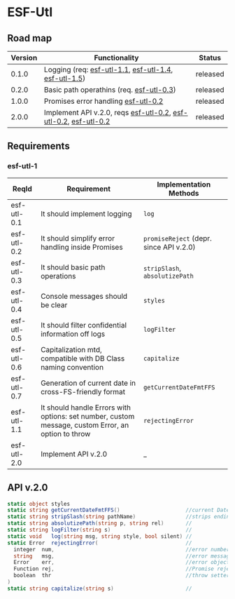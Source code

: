 # ESF-Utl

## Road map

| Version   | Functionality                                                                                                | Status   |
|---        |---                                                                                                           | ---      |
| 0.1.0     | Logging (req: [esf-utl-1.1](esf-utl-0.1), [esf-utl-1.4](esf-utl-0.4), [esf-utl-1.5](esf-utl-0.5))            | released |
| 0.2.0     | Basic path operathins (req. [esf-utl-0.3](esf-utl-0.3))                                                      | released |
| 1.0.0     | Promises error handling [esf-utl-0.2](esf-utl-0.2)                                                           | released |
| 2.0.0     | Implement API v.2.0, reqs [esf-utl-0.2](esf-utl-0.2), [esf-utl-0.2](esf-utl-0.2), [esf-utl-0.2](esf-utl-0.2) | released |

## Requirements

### esf-utl-1
| ReqId				| Requirement										                                 | Implementation Methods 				             |
|--- 				  |--- 														                                 |--- 					 				                       |
| esf-utl-0.1	| It should implement logging						                         | ```log```		 						                   |
| esf-utl-0.2	| It should simplify error handling inside Promises	             | ```promiseReject``` (depr. since API v.2.0) |
| esf-utl-0.3	| It should basic path operations					                       | ```stripSlash```, ```absolutizePath```      |
| esf-utl-0.4	| Console messages should be clear					                     | ```styles```		 					                   |
| esf-utl-0.5	| It should filter confidential information off logs             | ```logFilter```	 					                 |
| esf-utl-0.6	| Capitalization mtd, compatible with DB Class naming convention | ```capitalize```	 					                 |
| esf-utl-0.7	| Generation of current date in cross-FS-friendly format         | ```getCurrentDateFmtFFS```	 					       |
| esf-utl-1.1	| It should handle Errors with options: set number, custom message, custom Error, an option to throw  | ```rejectingError```	 			                 |
| esf-utl-2.0	| Implement API v.2.0                                            |                	 		_ 		                 |

## API v.2.0
```cs
static object styles
static string getCurrentDateFmtFFS()                     //current Date-Time formatted like 0000-00-00_00-00-00
static string stripSlash(string pathName)                //strips ending slash off a path string
static string absolutizePath(string p, string rel)       //
static string logFilter(string s)                        //
static void   log(string msg, string style, bool silent) //
static Error  rejectingError(                            //
  integer  num,                                          //error number
  string   msg,                                          //error message
  Error    err,                                          //error object
  Function rej,                                          //Promise rejection callback handler
  boolean  thr                                           //throw setter. If true the Error err should be thrown, else - just returned
)
static string capitalize(string s)                       //
```